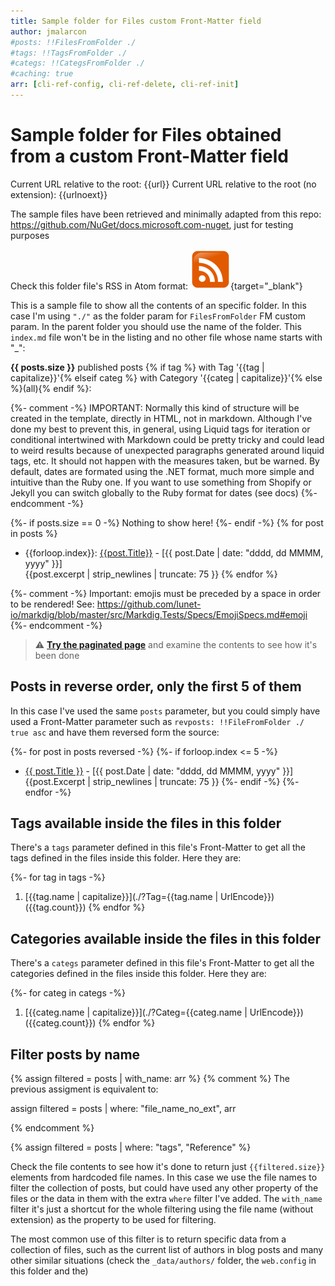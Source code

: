 ```yaml
---
title: Sample folder for Files custom Front-Matter field
author: jmalarcon
#posts: !!FilesFromFolder ./
#tags: !!TagsFromFolder ./
#categs: !!CategsFromFolder ./
#caching: true
arr: [cli-ref-config, cli-ref-delete, cli-ref-init]
---
```


# Sample folder for Files obtained from a custom Front-Matter field

Current URL relative to the root: {{url}}
Current URL relative to the root (no extension): {{urlnoext}}

The sample files have been retrieved and minimally adapted from this repo: https://github.com/NuGet/docs.microsoft.com-nuget, just for testing purposes

Check this folder file's RSS in Atom format: [![Atom Feed](media/rss.png)](./feed){target="_blank"}

This is a sample file to show all the contents of an specific folder. In this case I'm using `"./"` as the folder param for `FilesFromFolder` FM custom param. In the parent folder you should use the name of the folder. This `index.md` file won't be in the listing and no other file whose name starts with "_":

**{{ posts.size }}** published posts {% if tag %}&nbsp;with Tag '{{tag | capitalize}}'{% elseif categ %}&nbsp;with Category '{{categ | capitalize}}'{% else %}(all){% endif %}:

{%- comment -%}
IMPORTANT: Normally this kind of structure will be created in the template, directly in HTML, not in markdown. Although I've done my best to prevent this, in general, using Liquid tags for iteration or conditional intertwined with Markdown could be pretty tricky and could lead to weird results because of unexpected paragraphs generated around liquid tags, etc. It should not happen with the measures taken, but be warned.
By default, dates are formated using the .NET format, much more simple and intuitive than the Ruby one. If you want to use something from Shopify or Jekyll you can switch globally to the Ruby format for dates (see docs)
{%- endcomment -%}

{%- if posts.size == 0 -%}
Nothing to show here!
{%- endif -%}
{% for post in posts %}
- {{forloop.index}}: [{{post.Title}}]({{post.URL}}) - [{{ post.Date | date: "dddd, dd MMMM, yyyy" }}]<br>{{post.excerpt | strip_newlines | truncate: 75 }}
{% endfor %}

{%- comment -%}
Important: emojis must be preceded by a space in order to be rendered!
See: https://github.com/lunet-io/markdig/blob/master/src/Markdig.Tests/Specs/EmojiSpecs.md#emoji
{%- endcomment -%}

> :warning: **[Try the paginated page](page/1)** and examine the contents to see how it's been done

## Posts in reverse order, only the first 5 of them

In this case I've used the same `posts` parameter, but you could simply have used a Front-Matter parameter such as `revposts: !!FileFromFolder ./ true asc` and have them reversed form the source:

{%- for post in posts reversed -%}
{%- if forloop.index <= 5 -%}
- [{{ post.Title }}]({{post.URL}}) - [{{ post.Date | date: "dddd, dd MMMM, yyyy" }}]<br>{{post.Excerpt | strip_newlines | truncate: 75 }}
{%- endif -%}
{%- endfor -%}

## Tags available inside the files in this folder

There's a `tags` parameter defined in this file's Front-Matter to get all the tags defined in the files inside this folder. Here they are:

{%- for tag in tags -%}
1. [{{tag.name | capitalize}}](./?Tag={{tag.name | UrlEncode}}) ({{tag.count}})
{% endfor %}

## Categories available inside the files in this folder

There's a `categs` parameter defined in this file's Front-Matter to get all the categories defined in the files inside this folder. Here they are:

{%- for categ in categs -%}
1. [{{categ.name | capitalize}}](./?Categ={{categ.name | UrlEncode}}) ({{categ.count}})
{% endfor %}

## Filter posts by name

{% assign filtered = posts | with_name: arr %}
{% comment %} 
The previous assigment is equivalent to:

assign filtered = posts | where: "file_name_no_ext", arr

{% endcomment %}

{% assign filtered = posts | where: "tags", "Reference" %}

Check the file contents to see how it's done to return just `{{filtered.size}}` elements from hardcoded file names. In this case we use the file names to filter the collection of posts, but could have used any other property of the files or the data in them with the extra `where` filter I've added. The `with_name` filter it's just a shortcut for the whole filtering using the file name (without extension) as the property to be used for filtering.

The most common use of this filter is to return specific data from a collection of files, such as the current list of authors in blog posts and many other similar situations (check the `_data/authors/` folder, the `web.config` in this folder and the)
